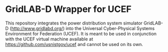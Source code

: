 # GridLAB-D Wrapper for UCEF

This repository integrates the power distribution system simulator GridLAB-D (http://www.gridlabd.org/) into the Universal Cyber-Physical Systems Environment for Federation (UCEF). It is meant to be used in conjunction with the UCEF virtual machine available at https://github.com/usnistgov/ucef and cannot be used on its own.

